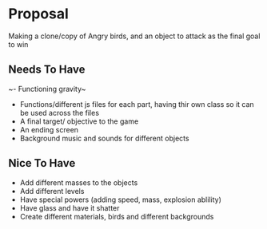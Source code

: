 # Proposal

 Making a clone/copy of Angry birds, and an object to attack as the final goal to win

## Needs To Have

~- Functioning gravity~
- Functions/different js files for each part, having thir own class so it can be used across the files
- A final target/ objective to the game
- An ending screen
- Background music and sounds for different objects

## Nice To Have

- Add different masses to the objects
- Add different levels
- Have special powers (adding speed, mass, explosion ablility)
- Have glass and have it shatter
- Create different materials, birds and different backgrounds
